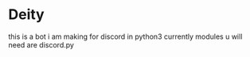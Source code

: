 # Deity
this is a bot i am making for discord in python3
currently modules u will need are
discord.py
